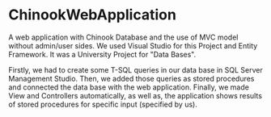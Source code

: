 # ChinookWebApplication
A web application with Chinook Database and the use of MVC model without admin/user sides.
We used Visual Studio for this Project and Entity Framework.
It was a University Project for "Data Bases".

Firstly, we had to create some T-SQL queries in our data base in SQL Server Management Studio.
Then, we added those queries as stored procedures and connected the data base with the web application.
Finally, we made View and Controllers automatically, as well as, the application shows results of stored procedures for specific input (specified by us).
